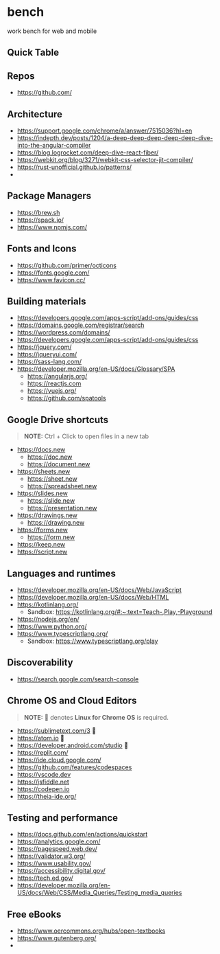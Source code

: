 # bench
work bench for web and mobile

## Quick Table

## Repos

  + https://github.com/

## Architecture
  + https://support.google.com/chrome/a/answer/7515036?hl=en
  + https://indepth.dev/posts/1204/a-deep-deep-deep-deep-deep-dive-into-the-angular-compiler
  + https://blog.logrocket.com/deep-dive-react-fiber/
  + https://webkit.org/blog/3271/webkit-css-selector-jit-compiler/
  + https://rust-unofficial.github.io/patterns/
  + 

## Package Managers

  + https://brew.sh
  + https://spack.io/
  + https://www.npmjs.com/

## Fonts and Icons
  + https://github.com/primer/octicons
  + https://fonts.google.com/
  + https://www.favicon.cc/

## Building materials

  + https://developers.google.com/apps-script/add-ons/guides/css
  + https://domains.google.com/registrar/search
  + https://wordpress.com/domains/
  + https://developers.google.com/apps-script/add-ons/guides/css
  + https://jquery.com/
  + https://jqueryui.com/
  + https://sass-lang.com/
  + https://developer.mozilla.org/en-US/docs/Glossary/SPA
    + https://angularjs.org/
    + https://reactjs.com
    + https://vuejs.org/
    + https://github.com/spatools

## Google Drive shortcuts

> **NOTE:** Ctrl + Click to open files in a new tab

  + https://docs.new
    + https://doc.new
    + https://document.new
  + https://sheets.new
    + https://sheet.new
    + https://spreadsheet.new
  + https://slides.new
    + https://slide.new
    + https://presentation.new
  + https://drawings.new
    + https://drawing.new
  + https://forms.new
    + https://form.new
  + https://keep.new
  + https://script.new

## Languages and runtimes

  + https://developer.mozilla.org/en-US/docs/Web/JavaScript
  + https://developer.mozilla.org/en-US/docs/Web/HTML
  + https://kotlinlang.org/
    + Sandbox: https://kotlinlang.org/#:~:text=Teach-,Play,-Playground
  + https://nodejs.org/en/
  + https://www.python.org/
  + https://www.typescriptlang.org/
    + Sandbox: https://www.typescriptlang.org/play

## Discoverability

  + https://search.google.com/search-console


## Chrome OS and Cloud Editors

> **NOTE:** 🐧 denotes **Linux for Chrome OS** is required.

  + https://sublimetext.com/3 🐧
  + https://atom.io 🐧
  + https://developer.android.com/studio 🐧
  + https://replit.com/
  + https://ide.cloud.google.com/
  + https://github.com/features/codespaces
  + https://vscode.dev
  + https://jsfiddle.net
  + https://codepen.io
  + https://theia-ide.org/

## Testing and performance

  + https://docs.github.com/en/actions/quickstart
  + https://analytics.google.com/
  + https://pagespeed.web.dev/
  + https://validator.w3.org/
  + https://www.usability.gov/
  + https://accessibility.digital.gov/
  + https://tech.ed.gov/
  + https://developer.mozilla.org/en-US/docs/Web/CSS/Media_Queries/Testing_media_queries

## Free eBooks
  
  + https://www.oercommons.org/hubs/open-textbooks
  + https://www.gutenberg.org/
  +   



[ts_lang]: https://www.typescriptlang.org/
[ts_docs]: https://www.typescriptlang.org/docs/
[ts_sandbox]: https://www.typescriptlang.org/play

[dart_lang]: https://dart.dev/guides
[dart_docs]: https://dart.dev/guides
[dart_sandbox]: https://dartpad.dev/
